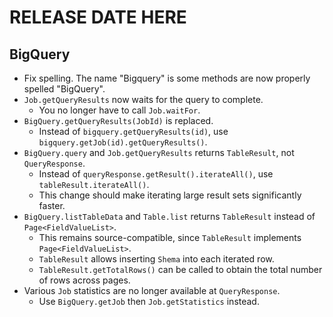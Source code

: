 # RELEASE DATE HERE
## BigQuery
- Fix spelling. The name "Bigquery" is some methods are now properly spelled "BigQuery".
- `Job.getQueryResults` now waits for the query to complete.
  - You no longer have to call `Job.waitFor`.
- `BigQuery.getQueryResults(JobId)` is replaced.
  - Instead of `bigquery.getQueryResults(id)`, use `bigquery.getJob(id).getQueryResults()`.
- `BigQuery.query` and `Job.getQueryResults` returns `TableResult`, not `QueryResponse`.
  - Instead of `queryResponse.getResult().iterateAll()`, use `tableResult.iterateAll()`.
  - This change should make iterating large result sets significantly faster.
- `BigQuery.listTableData` and `Table.list` returns `TableResult` instead of `Page<FieldValueList>`.
  - This remains source-compatible, since `TableResult` implements `Page<FieldValueList>`.
  - `TableResult` allows inserting `Shema` into each iterated row.
  - `TableResult.getTotalRows()` can be called to obtain the total number of rows across pages.
- Various `Job` statistics are no longer available at `QueryResponse`.
  - Use `BigQuery.getJob` then `Job.getStatistics` instead.
